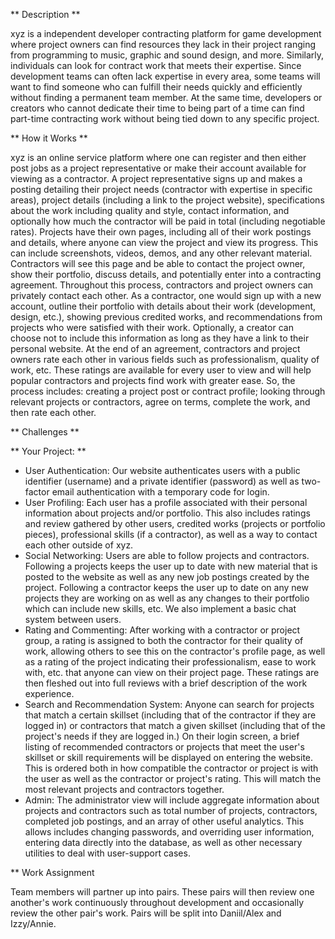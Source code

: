 ** Description **

xyz is a independent developer contracting platform for game development where project owners can find resources they lack in their project ranging from programming to music, graphic and sound design, and more. Similarly, individuals can look for contract work that meets their expertise. Since development teams can often lack expertise in every area, some teams will want to find someone who can fulfill their needs quickly and efficiently without finding a permanent team member. At the same time, developers or creators who cannot dedicate their time to being part of a time can find part-time contracting work without being tied down to any specific project.

** How it Works **

xyz is an online service platform where one can register and then either post jobs as a project representative or make their account available for viewing as a contractor. A project representative signs up and makes a posting detailing their project needs  (contractor with expertise in specific areas), project details (including a link to the project website), specifications about the work including quality and style, contact information, and optionally how much the contractor will be paid in total (including negotiable rates).
Projects have their own pages, including all of their work postings and details, where anyone can view the project and view its progress. This can include screenshots, videos, demos, and any other relevant material.  Contractors will see this page and be able to contact the project owner, show their portfolio, discuss details, and potentially enter into a contracting agreement. Throughout this process, contractors and project owners can privately contact each other.
As a contractor, one would sign up with a new account, outline their portfolio with details about their work (development, design, etc.), showing previous credited works, and recommendations from projects who were satisfied with their work. Optionally, a creator can choose not to include this information as long as they have a link to their personal website.
At the end of an agreement, contractors and project owners rate each other in various fields such as professionalism, quality of work, etc. These ratings are available for every user to view and will help popular contractors and projects find work with greater ease.
So, the process includes: creating a project post or contract profile; looking through relevant projects or contractors, agree on terms, complete the work, and then rate each other.

** Challenges **



** Your Project: **
* User Authentication:
  Our website authenticates users with a public identifier (username) and a private identifier (password) as well as two-factor email authentication with a temporary code for login.
* User Profiling:
  Each user has a profile associated with their personal information about projects and/or portfolio. This also includes ratings and review gathered by other users, credited works (projects or portfolio pieces), professional skills (if a contractor), as well as a way to contact each other outside of xyz.
* Social Networking:
  Users are able to follow projects and contractors. Following a projects keeps the user up to date with new material that is posted to the website as well as any new job postings created by the project. Following a contractor keeps the user up to date on any new projects they are working on as well as any changes to their portfolio which can include new skills, etc. We also implement a basic chat system between users.
* Rating and Commenting:
  After working with a contractor or project group, a rating is assigned to both the contractor for their quality of work, allowing others to see this on the contractor's profile page, as well as a rating of the project indicating their professionalism, ease to work with, etc. that anyone can view on their project page. These ratings are then fleshed out into full reviews with a brief description of the work experience.
* Search and Recommendation System:
  Anyone can search for projects that match a certain skillset (including that of the contractor if they are logged in) or contractors that match a given skillset (including that of the project's needs if they are logged in.) On their login screen, a brief listing of recommended contractors or projects that meet the user's skillset or skill requirements will be displayed on entering the website. This is ordered both in how compatible the contractor or project is with the user as well as the contractor or project's rating. This will match the most relevant projects and contractors together.
* Admin:
  The administrator view will include aggregate information about projects and contractors such as total number of projects, contractors, completed job postings, and an array of other useful analytics. This allows includes changing passwords, and overriding user information, entering data directly into the database, as well as other necessary utilities to deal with user-support cases.

** Work Assignment

Team members will partner up into pairs. These pairs will then review one another's work continuously throughout development and occasionally review the other pair's work. Pairs will be split into Daniil/Alex and Izzy/Annie.
